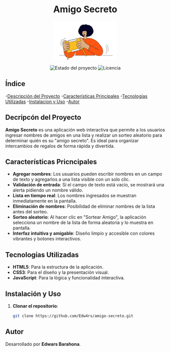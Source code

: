 <h1 align = "center">Amigo Secreto</h1>
<p align="center">
  <img src="amigo-secreto.png" alt="Logo de Amigo Secreto" width="200">
</p>

<p align="center">
  <img src="https://img.shields.io/badge/Estado-En%20desarrollo-yellow" alt="Estado del proyecto">
  <img src="https://img.shields.io/github/license/Edw4rs/amigo-secreto" alt="Licencia">
</p>

## Índice

-[Descripción del Proyecto](#descripcón-del-proyecto)
-[Características Principales](#características-principales)
-[Tecnologías Utilizadas](#tecnologías-utilizadas)
-[Instalacion y Uso](#instalación-y-uso)
-[Autor](#autor)

## Decripcón del Proyecto

**Amigo Secreto** es una aplicación web interactiva que permite a los usuarios ingresar nombres de amigos en una lista y realizar un sorteo aleatorio para determinar quién es su "amigo secreto". Es ideal para organizar intercambios de regalos de forma rápida y divertida.

## Características Pricncipales

- **Agregar nombres**: Los usuarios pueden escribir nombres en un campo de texto y agregarlos a una lista visible con un solo clic.
- **Validación de entrada**: Si el campo de texto está vacío, se mostrará una alerta pidiendo un nombre válido.
- **Lista en tiempo real**: Los nombres ingresados se muestran inmediatamente en la pantalla.
- **Eliminación de nombres**: Posibilidad de eliminar nombres de la lista antes del sorteo.
- **Sorteo aleatorio**: Al hacer clic en "Sortear Amigo", la aplicación selecciona un nombre de la lista de forma aleatoria y lo muestra en pantalla.
- **Interfaz intuitiva y amigable**: Diseño limpio y accesible con colores vibrantes y botones interactivos.

## Tecnologías Utilizadas

- **HTML5**: Para la estructura de la aplicación.
- **CSS3**: Para el diseño y la presentación visual.
- **JavaScript**: Para la lógica y funcionalidad interactiva.

## Instalación y Uso

1. **Clonar el repositorio**:

   ```bash
   git clone https://github.com/Edw4rs/amigo-secreto.git

## Autor

Desarrollado por **Edwars Barahona**.


